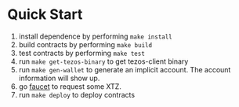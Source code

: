 # Quick Start

1. install dependence by performing `make install`
1. build contracts by performing `make build`
1. test contracts by performing `make test`
1. run `make get-tezos-binary` to get tezos-client binary
1. run `make gen-wallet` to generate an implicit account. The account information will show up.
1. go [faucet](https://faucet.marigold.dev/) to request some XTZ.
1. run `make deploy` to deploy contracts
